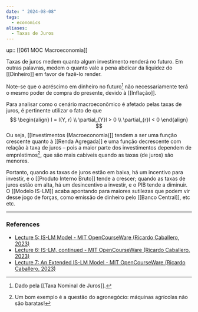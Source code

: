 ```yaml
---
date: " 2024-08-08"
tags:
  - economics
aliases:
  - Taxas de Juros
---
```


up:: [[061 MOC Macroeconomia]]

Taxas de juros medem quanto algum investimento renderá no futuro. Em outras palavras, medem o quanto vale a pena abdicar da liquidez do [[Dinheiro]] em favor de fazê-lo render.

Note-se que o acréscimo em dinheiro no futuro[^2] não necessariamente terá o mesmo poder de compra do presente, devido à [[Inflação]].

Para analisar como o cenário macroeconômico é afetado pelas taxas de juros, é pertinente utilizar o fato de que
$$
\begin{align}
I = I(Y, r) \\
\partial_{Y}I > 0 \\
\partial_{r}I < 0
\end{align}
$$
Ou seja, [[Investimentos (Macroeconomia)]] tendem a ser uma função crescente quanto à [[Renda Agregada]] e uma função decrescente com relação à taxa de juros – pois a maior parte dos investimentos dependem de empréstimos[^1], que são mais cabíveis quando as taxas (de juros) são menores.

Portanto, quando as taxas de juros estão em baixa, há um incentivo para investir, e o [[Produto Interno Bruto]] tende a crescer; quando as taxas de juros estão em alta, há um desincentivo a investir, e o PIB tende a diminuir. O [[Modelo IS-LM]] acaba apontando para maiores sutilezas que podem vir desse jogo de forças, como emissão de dinheiro pelo [[Banco Central]], etc etc.

---
### References
- [Lecture 5: IS-LM Model - MIT OpenCourseWare (Ricardo Caballero, 2023)](https://youtu.be/qg_HT3CjFI4?si=DmxEFzAyTYegw9ln)
- [Lecture 6: IS-LM, continued - MIT OpenCourseWare (Ricardo Caballero, 2023)](https://youtu.be/gYgARXwnZTk?si=33frng1nUPc6tOBg)
- [Lecture 7: An Extended IS-LM Model - MIT OpenCourseWare (Ricardo Caballero, 2023)](https://youtu.be/fkiWQZPOHXk?si=RFVFkBqkRwuSf0el)

[^1]: Um bom exemplo é a questão do agronegócio: máquinas agrícolas não são baratas!
[^2]: Dado pela [[Taxa Nominal de Juros]].